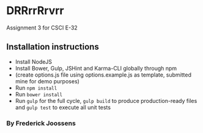 # DRRrrRrvrr
Assignment 3 for CSCI E-32

## Installation instructions
* Install NodeJS
* Install Bower, Gulp, JSHint and Karma-CLI globally through npm
* (create options.js file using options.example.js as template, submitted mine for demo purposes)
* Run `npm install`
* Run `bower install`
* Run `gulp` for the full cycle, `gulp build` to produce production-ready files and `gulp test` to execute all unit tests


### By Frederick Joossens
